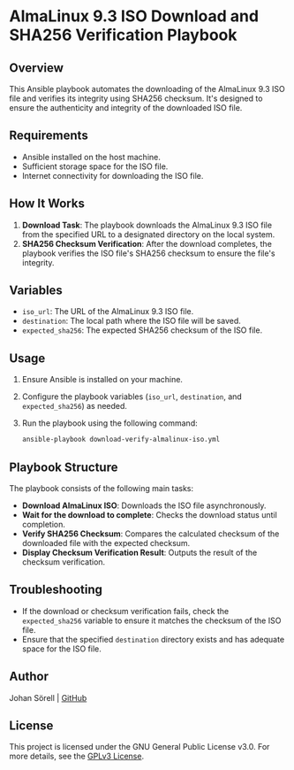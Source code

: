 # AlmaLinux 9.3 ISO Download and SHA256 Verification Playbook

## Overview
This Ansible playbook automates the downloading of the AlmaLinux 9.3 ISO file and verifies its integrity using SHA256 checksum. It's designed to ensure the authenticity and integrity of the downloaded ISO file.

## Requirements
- Ansible installed on the host machine.
- Sufficient storage space for the ISO file.
- Internet connectivity for downloading the ISO file.

## How It Works
1. **Download Task**: The playbook downloads the AlmaLinux 9.3 ISO file from the specified URL to a designated directory on the local system.
2. **SHA256 Checksum Verification**: After the download completes, the playbook verifies the ISO file's SHA256 checksum to ensure the file's integrity.

## Variables
- `iso_url`: The URL of the AlmaLinux 9.3 ISO file.
- `destination`: The local path where the ISO file will be saved.
- `expected_sha256`: The expected SHA256 checksum of the ISO file.

## Usage
1. Ensure Ansible is installed on your machine.
2. Configure the playbook variables (`iso_url`, `destination`, and `expected_sha256`) as needed.
3. Run the playbook using the following command:

   ```bash
   ansible-playbook download-verify-almalinux-iso.yml
   ```

## Playbook Structure
The playbook consists of the following main tasks:

- **Download AlmaLinux ISO**: Downloads the ISO file asynchronously.
- **Wait for the download to complete**: Checks the download status until completion.
- **Verify SHA256 Checksum**: Compares the calculated checksum of the downloaded file with the expected checksum.
- **Display Checksum Verification Result**: Outputs the result of the checksum verification.

## Troubleshooting
- If the download or checksum verification fails, check the `expected_sha256` variable to ensure it matches the checksum of the ISO file.
- Ensure that the specified `destination` directory exists and has adequate space for the ISO file.

## Author
Johan Sörell | [GitHub](https://github.com/J-SirL)

## License
This project is licensed under the GNU General Public License v3.0. For more details, see the [GPLv3 License](https://www.gnu.org/licenses/gpl-3.0.en.html).
